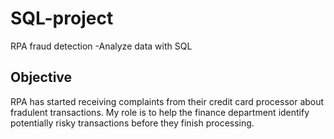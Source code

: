 # SQL-project
RPA fraud detection -Analyze data with SQL


## Objective
RPA has started receiving complaints from their credit card processor about fradulent transactions. My role is to help the finance department identify potentially risky transactions before they finish processing.
